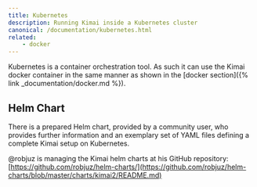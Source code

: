 ```yaml
---
title: Kubernetes
description: Running Kimai inside a Kubernetes cluster
canonical: /documentation/kubernetes.html
related:
    - docker
---
```


Kubernetes is a container orchestration tool. As such it can use the Kimai docker container in the same manner as shown in the [docker section]({% link _documentation/docker.md %}).

## Helm Chart

There is a prepared Helm chart, provided by a community user, who provides further information and an exemplary set of YAML files defining a complete Kimai setup on Kubernetes.

@robjuz is managing the Kimai helm charts at his GitHub repository: [https://github.com/robjuz/helm-charts/](https://github.com/robjuz/helm-charts/blob/master/charts/kimai2/README.md)
 
